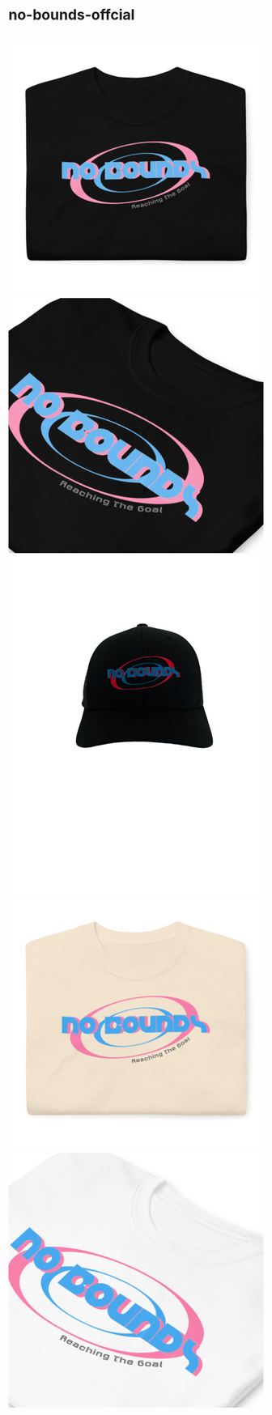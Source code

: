 # no-bounds-offcial
  <div class="main">
    <div class="grid">
      <img src="/Catalog Summer 22'/tote-model.png" alt="" loading="lazy">
      <img src="/Catalog Summer 22'/back-t-shirt.png" alt="" loading="lazy">
      <img src="/Catalog Summer 22'/hat.png" alt="" loading="lazy">
      <img src="/Catalog Summer 22'/hat-2.png" alt="" loading="lazy">
      <img src="/lookbook fw:summer/IMG_0262.png" alt="">
      <img src="/lookbook fw:summer/IMG_0292.png" alt="">
      <img src="/lookbook fw:summer/IMG_0308.png" alt="">
      <img src="/lookbook fw:summer/mens-classic-t-shirt-black-front-63054b99cc5d1.png" alt="">
      <img src="/lookbook fw:summer/mens-classic-t-shirt-black-zoomed-in-63054b99cc825.png" alt="">
      <img src="/lookbook fw:summer/IMG_0315.PNG" alt="">
      <img src="/lookbook fw:summer/mens-classic-t-shirt-natural-front-63054b99cc99a.png" alt="">
      <img src="/lookbook fw:summer/mens-classic-t-shirt-white-zoomed-in-63054b99cd133.png" alt="">
      <img src="/lookbook fw:summer/IMG_0319.PNG" alt="">
    </div>
  </div>